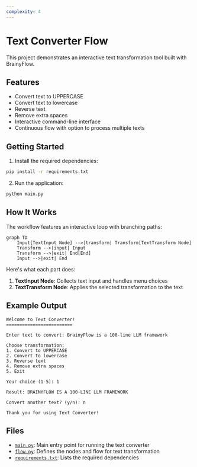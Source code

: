 ```yaml
---
complexity: 4
---
```


# Text Converter Flow

This project demonstrates an interactive text transformation tool built with BrainyFlow.

## Features

- Convert text to UPPERCASE
- Convert text to lowercase
- Reverse text
- Remove extra spaces
- Interactive command-line interface
- Continuous flow with option to process multiple texts

## Getting Started

1. Install the required dependencies:

```bash
pip install -r requirements.txt
```

2. Run the application:

```bash
python main.py
```

## How It Works

The workflow features an interactive loop with branching paths:

```mermaid
graph TD
    Input[TextInput Node] -->|transform| Transform[TextTransform Node]
    Transform -->|input| Input
    Transform -->|exit| End[End]
    Input -->|exit| End
```

Here's what each part does:

1. **TextInput Node**: Collects text input and handles menu choices
2. **TextTransform Node**: Applies the selected transformation to the text

## Example Output

```
Welcome to Text Converter!
=========================

Enter text to convert: BrainyFlow is a 100-line LLM framework

Choose transformation:
1. Convert to UPPERCASE
2. Convert to lowercase
3. Reverse text
4. Remove extra spaces
5. Exit

Your choice (1-5): 1

Result: BRAINYFLOW IS A 100-LINE LLM FRAMEWORK

Convert another text? (y/n): n

Thank you for using Text Converter!
```

## Files

- [`main.py`](./main.py): Main entry point for running the text converter
- [`flow.py`](./flow.py): Defines the nodes and flow for text transformation
- [`requirements.txt`](./requirements.txt): Lists the required dependencies
